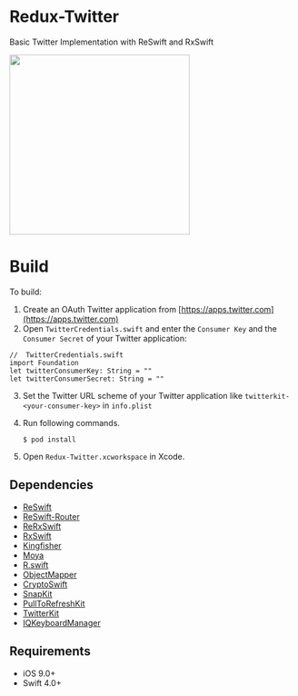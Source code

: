 # Redux-Twitter
Basic Twitter Implementation with ReSwift and RxSwift

<img src="https://cdn.pbrd.co/images/HeF4FnN.png" width="317">

# Build

To build:

1. Create an OAuth Twitter application from [https://apps.twitter.com](https://apps.twitter.com)
2. Open `TwitterCredentials.swift` and enter the `Consumer Key` and  the `Consumer Secret` of your Twitter application:
```
//  TwitterCredentials.swift
import Foundation
let twitterConsumerKey: String = ""
let twitterConsumerSecret: String = ""

```
3. Set the Twitter URL scheme of your Twitter application like `twitterkit-<your-consumer-key>` in `info.plist`
4. Run following commands.

    ```
    $ pod install
    ```

5. Open `Redux-Twitter.xcworkspace` in Xcode.

## Dependencies
- [ReSwift](https://github.com/ReSwift/ReSwift)
- [ReSwift-Router](https://github.com/ReSwift/ReSwift-Router)
- [ReRxSwift](https://github.com/svdo/ReRxSwift)
- [RxSwift](https://github.com/ReactiveX/RxSwift)
- [Kingfisher](https://github.com/onevcat/Kingfisher)
- [Moya](https://github.com/Moya/Moya)
- [R.swift](https://github.com/mac-cain13/R.swift)
- [ObjectMapper](https://github.com/Hearst-DD/ObjectMapper)
- [CryptoSwift](https://github.com/krzyzanowskim/CryptoSwift)
- [SnapKit](https://github.com/SnapKit/SnapKit)
- [PullToRefreshKit](https://github.com/LeoMobileDeveloper/PullToRefreshKit)
- [TwitterKit](https://github.com/twitter/twitter-kit-ios)
- [IQKeyboardManager](https://github.com/hackiftekhar/IQKeyboardManager)


## Requirements

-   iOS 9.0+
-   Swift 4.0+
